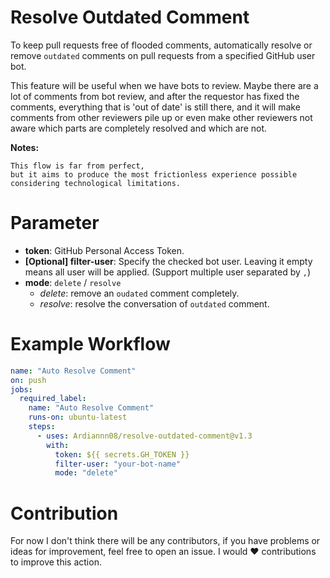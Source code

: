 # Resolve Outdated Comment

To keep pull requests free of flooded comments, automatically resolve or remove `outdated` comments on pull requests from a specified GitHub user bot.

This feature will be useful when we have bots to review. Maybe there are a lot of comments from bot review, and after the requestor has fixed the comments, everything that is 'out of date' is still there, and it will make comments from other reviewers pile up or even make other reviewers not aware which parts are completely resolved and which are not.


**Notes:**
```
This flow is far from perfect, 
but it aims to produce the most frictionless experience possible considering technological limitations.
```

# Parameter
- **token**: GitHub Personal Access Token.
- **[Optional] filter-user**: Specify the checked bot user. Leaving it empty means all user will be applied. (Support multiple user separated by `,`)
- **mode**: `delete` / `resolve`
  - *delete*: remove an `oudated` comment completely.
  - *resolve*: resolve the conversation of `outdated` comment.

# Example Workflow

```yaml
name: "Auto Resolve Comment"
on: push
jobs:
  required_label:
    name: "Auto Resolve Comment"
    runs-on: ubuntu-latest
    steps:
      - uses: Ardiannn08/resolve-outdated-comment@v1.3
        with:
          token: ${{ secrets.GH_TOKEN }}
          filter-user: "your-bot-name"
          mode: "delete"
```

# Contribution
For now I don't think there will be any contributors, if you have problems or ideas for improvement, feel free to open an issue. I would ❤️ contributions to improve this action. 
